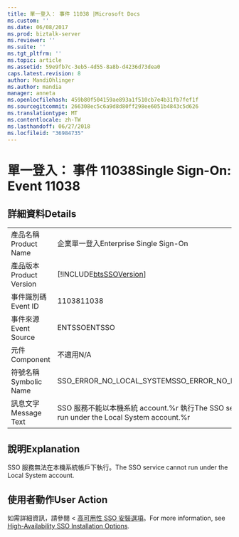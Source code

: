 ```yaml
---
title: 單一登入： 事件 11038 |Microsoft Docs
ms.custom: ''
ms.date: 06/08/2017
ms.prod: biztalk-server
ms.reviewer: ''
ms.suite: ''
ms.tgt_pltfrm: ''
ms.topic: article
ms.assetid: 59e9fb7c-3eb5-4d55-8a8b-d4236d73dea0
caps.latest.revision: 8
author: MandiOhlinger
ms.author: mandia
manager: anneta
ms.openlocfilehash: 459b80f504159ae893a1f510cb7e4b31fb7fef1f
ms.sourcegitcommit: 266308ec5c6a9d8d80ff298ee6051b4843c5d626
ms.translationtype: MT
ms.contentlocale: zh-TW
ms.lasthandoff: 06/27/2018
ms.locfileid: "36984735"
---
```

# <a name="single-sign-on-event-11038"></a><span data-ttu-id="ae895-102">單一登入： 事件 11038</span><span class="sxs-lookup"><span data-stu-id="ae895-102">Single Sign-On: Event 11038</span></span>
## <a name="details"></a><span data-ttu-id="ae895-103">詳細資料</span><span class="sxs-lookup"><span data-stu-id="ae895-103">Details</span></span>  
  
|                 |                                                              |
|-----------------|--------------------------------------------------------------|
|  <span data-ttu-id="ae895-104">產品名稱</span><span class="sxs-lookup"><span data-stu-id="ae895-104">Product Name</span></span>   |                  <span data-ttu-id="ae895-105">企業單一登入</span><span class="sxs-lookup"><span data-stu-id="ae895-105">Enterprise Single Sign-On</span></span>                   |
| <span data-ttu-id="ae895-106">產品版本</span><span class="sxs-lookup"><span data-stu-id="ae895-106">Product Version</span></span> |  [!INCLUDE[btsSSOVersion](../includes/btsssoversion-md.md)]  |
|    <span data-ttu-id="ae895-107">事件識別碼</span><span class="sxs-lookup"><span data-stu-id="ae895-107">Event ID</span></span>     |                            <span data-ttu-id="ae895-108">11038</span><span class="sxs-lookup"><span data-stu-id="ae895-108">11038</span></span>                             |
|  <span data-ttu-id="ae895-109">事件來源</span><span class="sxs-lookup"><span data-stu-id="ae895-109">Event Source</span></span>   |                            <span data-ttu-id="ae895-110">ENTSSO</span><span class="sxs-lookup"><span data-stu-id="ae895-110">ENTSSO</span></span>                            |
|    <span data-ttu-id="ae895-111">元件</span><span class="sxs-lookup"><span data-stu-id="ae895-111">Component</span></span>    |                             <span data-ttu-id="ae895-112">不適用</span><span class="sxs-lookup"><span data-stu-id="ae895-112">N/A</span></span>                              |
|  <span data-ttu-id="ae895-113">符號名稱</span><span class="sxs-lookup"><span data-stu-id="ae895-113">Symbolic Name</span></span>  |                  <span data-ttu-id="ae895-114">SSO_ERROR_NO_LOCAL_SYSTEM</span><span class="sxs-lookup"><span data-stu-id="ae895-114">SSO_ERROR_NO_LOCAL_SYSTEM</span></span>                   |
|  <span data-ttu-id="ae895-115">訊息文字</span><span class="sxs-lookup"><span data-stu-id="ae895-115">Message Text</span></span>   | <span data-ttu-id="ae895-116">SSO 服務不能以本機系統 account.%r 執行</span><span class="sxs-lookup"><span data-stu-id="ae895-116">The SSO service cannot run under the Local System account.%r</span></span> |
  
## <a name="explanation"></a><span data-ttu-id="ae895-117">說明</span><span class="sxs-lookup"><span data-stu-id="ae895-117">Explanation</span></span>  
 <span data-ttu-id="ae895-118">SSO 服務無法在本機系統帳戶下執行。</span><span class="sxs-lookup"><span data-stu-id="ae895-118">The SSO service cannot run under the Local System account.</span></span>  
  
## <a name="user-action"></a><span data-ttu-id="ae895-119">使用者動作</span><span class="sxs-lookup"><span data-stu-id="ae895-119">User Action</span></span>  
 <span data-ttu-id="ae895-120">如需詳細資訊，請參閱 <<c0> [ 高可用性 SSO 安裝選項](../core/high-availability-sso-installation-options.md)。</span><span class="sxs-lookup"><span data-stu-id="ae895-120">For more information, see [High-Availability SSO Installation Options](../core/high-availability-sso-installation-options.md).</span></span>